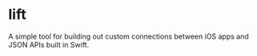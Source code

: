 lift
====

A simple tool for building out custom connections between iOS apps and JSON APIs built in Swift.
